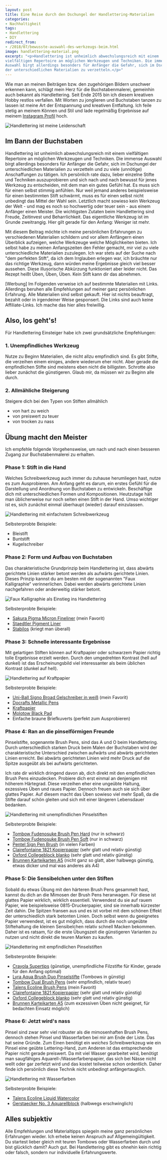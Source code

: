 ```yaml
---
layout: post
title: Eine Reise durch den Dschungel der Handlettering-Materialien
categories:
- Nachhaltigkeit
tags:
- Handlettering
- DIY
redirect_from:
- /2018/07/bewusste-auswahl-des-werkzeugs-beim.html
image: handlettering-material.png
excerpt: "<p>Handlettering ist unheimlich abwechslungsreich mit einem
vielfältigen Repertoire an möglichen Werkzeugen und Techniken. Die immense
Auswahl birgt allerdings besonders für Anfänger die Gefahr, sich im Dschungel
der unterschiedlichen Materialien zu verzetteln.</p>"
---
```


Wie man an meinen Beiträgen bzw. den zugehörigen Bildern unschwer
erkennen kann, schlägt mein Herz für die Buchstabenmalerei, gemeinhin
auch bekannt als Handlettering. Seit Ende 2015 bin ich diesem kreativen
Hobby restlos verfallen. Mit Worten zu jonglieren und Buchstaben tanzen
zu lassen ist meine Art der Entspannung und kreativen Entfaltung. Ich
feile stetig an meinem Können und Stil und lade regelmäßig Ergebnisse
auf meinem [Instagram Profil](https://www.instagram.com/fraulyoner/)
hoch.

![Handlettering ist meine Leidenschaft]({{site.baseurl}}/assets/img/posts/handlettering-material.png)

## Im Bann der Buchstaben

Handlettering ist unheimlich abwechslungsreich mit einem vielfältigen
Repertoire an möglichen Werkzeugen und Techniken. Die immense Auswahl
birgt allerdings besonders für Anfänger die Gefahr, sich im Dschungel
der unterschiedlichen Materialien zu verzetteln und zu viele (unnötige)
Anschaffungen zu tätigen. Ich persönlich rate dazu, lieber einzelne
Stifte und Techniken auszuprobieren und sich nach und nach bewusst für
jenes Werkzeug zu entscheiden, mit dem man ein gutes Gefühl hat. Es muss
sich für einen selbst stimmig anfühlen. Nur weil jemand anderes
beispielsweise für einen bestimmten Stift schwärmt, muss es für einen
selbst nicht unbedingt das Mittel der Wahl sein. Letztlich macht sowieso
kein Werkzeug der Welt - und mag es noch so hochwertig oder teuer sein -
aus einem Anfänger einen Meister. Die wichtigsten Zutaten beim
Handlettering sind Freude, Zeitinvest und Beharrlichkeit. Das
eigentliche Werkzeug ist im Grunde zweitrangig. Hier gilt gerade für den
Anfang: Weniger ist mehr.

Mit diesem Beitrag möchte ich meine persönlichen Erfahrungen zu
verschiedenen Materialien schildern und vor allem Anfängern einen
Überblick aufzeigen, welche Werkzeuge welche Möglichkeiten bieten. Ich
selbst habe zu meinen Anfangszeiten den Fehler gemacht, mir viel zu
viele unterschiedliche Materialien zuzulegen. Ich war stets auf der
Suche nach "dem perfekten Stift", da ich dem Irrglauben erlegen war, ich
bräuchte nur das richtige Werkzeug, dann würden meine Ergebnisse gleich
viel besser aussehen. Diese illusorische Abkürzung funktioniert aber
leider nicht. Das Rezept heißt Üben, Üben, Üben. Kein Stift kann dir das
abnehmen.

[Werbung]
Im Folgenden verweise ich auf bestimmte Materialien mit Links.
Allerdings beruhen alle Empfehlungen auf meiner ganz persönlichen
Erfahrung. Alle Materialien sind selbst gekauft. Hier ist nichts
beauftragt, bezahlt oder in irgendeiner Weise gesponsert. Die Links sind
auch keine Affiliate-Links. Ich mache das hier alles freiwillig.

## Also, los geht's!

Für Handlettering Einsteiger habe ich zwei grundsätzliche Empfehlungen:

### 1. Unempfindliches Werkzeug

Nutze zu Beginn Materialien, die nicht allzu empfindlich sind. Es gibt
Stifte, die verzeihen einem einiges, andere wiederum eher nicht. Aber
gerade die empfindlichen Stifte sind meistens eben nicht die billigsten.
Schrotte also lieber zunächst die günstigeren. Glaub mir, da müssen wir
zu Beginn alle durch.

### 2. Allmähliche Steigerung

Steigere dich bei den Typen von Stiften allmählich

-   von hart zu weich
-   von preiswert zu teuer
-   von trocken zu nass

## Übung macht den Meister

Ich empfehle folgende Vorgehensweise, um nach und nach einen besseren
Zugang zur Buchstabenmalerei zu erhalten.

### Phase 1: Stift in die Hand

Welches Schreibwerkzeug auch immer du zuhause herumliegen hast, nutze es
zum Ausprobieren. Am Anfang geht es darum, ein erstes Gefühl für die
Darstellung und Anordnung von Buchstaben zu entwickeln. Beschäftige dich
mit unterschiedlichen Formen und Kompositionen. Heutzutage hält man
üblicherweise nur noch selten einen Stift in der Hand. Umso wichtiger
ist es, sich zunächst einmal überhaupt (wieder) darauf einzulassen.

![Handlettering mit einfachstem Schreibwerkzeug]({{site.baseurl}}/assets/img/posts/handlettering-material-1.jpg)

Selbsterprobte Beispiele:

-   Bleistift
-   Buntstift
-   Kugelschreiber

### Phase 2: Form und Aufbau von Buchstaben

Das charakteristische Grundprinzip beim Handlettering ist, dass abwärts
gerichtete Linien stärker betont werden als aufwärts gerichtete Linien.
Dieses Prinzip kannst du am besten mit der sogenannten "Faux
Kalligraphie" verinnerlichen. Dabei werden abwärts gerichtete Linien
nachgefahren oder anderweitig stärker betont.

![Faux Kalligraphie als Einstieg ins Handlettering]({{site.baseurl}}/assets/img/posts/handlettering-material-2.jpg)

Selbsterprobte Beispiele:

-   [Sakura Pigma Micron
    Fineliner](https://www.gerstaecker.de/Sales/Herbstaktion-2017/Zeichnen-Grafik-Design---/SAKURA-PIGMA-MICRON-Fineliner.html)
    (mein Favorit)
-   [Staedtler Pigment
    Liner](https://www.gerstaecker.de/STAEDTLER-Pigment-Liner-308.html)
-   [Stabilos](https://www.gerstaecker.de/Zeichnen-Grafik-Design/Faserstifte-Marker/Fineliner-Tintenroller/Fineliner-STABILO-point-88.html)
    (kriegt man überall)

### Phase 3: Schnelle interessante Ergebnisse

Mit gelartigen Stiften können auf Kraftpapier oder schwarzem Papier
richtig tolle Ergebnisse erzielt werden. Durch den umgedrehten Kontrast
(hell auf dunkel) ist das Erscheinungsbild viel interessanter als beim
üblichen Kontrast (dunkel auf hell).

![Handlettering auf Kraftpapier]({{site.baseurl}}/assets/img/posts/handlettering-material-3.jpg)

Selbsterprobte Beispiele:

-   [Uni-Ball Signo Broad Gelschreiber in
    weiß](https://www.gerstaecker.de/Kreatives-Gestalten/Geschenke-verpacken/Geschenke-beschriften/UNI-BALL-Signo-broad-Gelschreiber.html)
    (mein Favorit)
-   [Docrafts Metallic
    Pens](https://www.amazon.de/Docrafts-Metallic-Pens-Shimmery-Colours/dp/B003WKO790/ref=sr_1_fkmr1_1?ie=UTF8&qid=1531947825&sr=8-1-fkmr1&keywords=papermania+metallic+pens)
-   [Kraftpapier](https://www.amazon.de/Kraftpapier-Naturkarton-hochwertige-Qualit%C3%A4t-Kraftkarton/dp/B073S5YHL9/ref=sr_1_2?s=kitchen&ie=UTF8&qid=1531947889&sr=1-2&keywords=kraftpapier+a5)
-   [Molotow Black
    Pad](https://www.gerstaecker.de/MOLOTOW-Black-Pad-Marker-Block.html?listtype=search&searchparam=oxartnum:30893A&redirected=1)
-   Einfache braune Briefkuverts (perfekt zum Ausprobieren)

### Phase 4: Ran an die pinselförmigen Freunde

Pinselstifte, sogenannte Brush Pens, sind das A und O beim
Handlettering. Durch unterschiedlich starken Druck beim Malen der
Buchstaben wird der charakteristische Unterschied zwischen aufwärts und
abwärts gerichteten Linien erreicht. Bei abwärts gerichteten Linien wird
mehr Druck auf die Spitze ausgeübt als bei aufwärts gerichteten.

Ich rate dir wirklich dringend davon ab, dich direkt mit den
empfindlichen Brush Pens einzudecken. Probiere dich erst einmal an
denjenigen mit höherem Härtegrad. Diese verzeihen eher eine ungeübte
Haltung, exzessives Üben und raues Papier. Dennoch freuen auch sie sich
über glattes Papier. Auf diesem macht das Üben sowieso viel mehr Spaß,
da die Stifte darauf schön gleiten und sich mit einer längeren
Lebensdauer bedanken.

![Handlettering mit unempfindlichen Pinselstiften]({{site.baseurl}}/assets/img/posts/handlettering-material-4.jpg)

Selbsterprobte Beispiele:

-   [Tombow Fudenosuke Brush Pen
    Hard](https://www.amazon.de/Tombow-Fudenosuke-weiche-schreibfarbe-schwarz/dp/B019Z6T2PI/ref=sr_1_1?s=kitchen&ie=UTF8&qid=1531948320&sr=1-1&keywords=fudenosuke&th=1)
    (nur in schwarz)
-   [Tombow Fudenosuke Brush Pen
    Soft](https://www.amazon.de/Tombow-Fudenosuke-weiche-schreibfarbe-schwarz/dp/B019Z6SYIE/ref=sr_1_1?s=kitchen&ie=UTF8&qid=1531948320&sr=1-1&keywords=fudenosuke)
    (nur in schwarz)
-   [Pentel Sign Pen
    Brush](https://www.gerstaecker.de/Pentel-Sign-Pen-Brush.html?listtype=search&searchparam=pentel%20sign%20pen&redirected=1)
    (in vielen Farben)
-   [Clairefontaine 1821
    Kopierpapier](https://www.amazon.de/Clairefontaine-1821-Kopierpapier-wei%C3%9F-Blatt/dp/B000VRTLDY/ref=sr_1_1?s=kitchen&ie=UTF8&qid=1531948437&sr=1-1&keywords=clairefontaine+1821)
    (sehr glatt und relativ günstig)
-   [Oxford Collegeblock
    blanko](https://www.amazon.de/OXFORD-100050359-Collegeblock-Schule-gelocht/dp/B00EO0ZGP6/ref=sr_1_1?s=kitchen&ie=UTF8&qid=1531948493&sr=8-1&keywords=oxford+collegeblock+blanko)
    (sehr glatt und relativ günstig)
-   [Brunnen Karteikarten
    A5](https://www.amazon.de/Brunnen-102250000-Karteikarte-unliniert-eingeschwei%C3%9Ft/dp/B001QPRZBU/ref=sr_1_1?s=officeproduct&ie=UTF8&qid=1531948556&sr=1-1&keywords=brunnen+karteikarten+a5+blanko)
    (nicht ganz so glatt, aber halbwegs günstig, etwas dicker und mal
    was anderes als A4)

### Phase 5: Die Sensibelchen unter den Stiften

Sobald du etwas Übung mit den härteren Brush Pens gesammelt hast, kannst
du dich an die Mimosen der Brush Pens heranwagen. Für diese ist glattes
Papier wirklich, wirklich essentiell. Verwendest du sie auf rauem
Papier, wie beispielsweise 0815-Druckerpapier, sind sie innerhalb
kürzester Zeit dahin. Die Spitzen fransen aus und es ist vorbei mit dem
schönen Effekt der unterschiedlich stark betonten Linien. Doch selbst
wenn du geeignetes Papier verwendest, ist es gut möglich, dass durch die
noch ungeübte Stiftehaltung die kleinen Sensibelchen relativ schnell
Macken bekommen. Daher ist es ratsam, für die erste Übungszeit die
günstigeren Varianten zu nutzen und nicht direkt die teuren Marken zu
kaufen.

![Handlettering mit empfindlichen Pinselstiften]({{site.baseurl}}/assets/img/posts/handlettering-material-5.jpg)

Selbsterprobte Beispiele:

-   [Crayola
    Supertips](https://www.amazon.de/Crayola-03-7509DM-Supertips-Filzstifte-auswaschbar/dp/B0002HYYDU/ref=sr_1_6?s=officeproduct&ie=UTF8&qid=1531948753&sr=1-6&keywords=crayola+supertips)
    (günstige, unempfindliche Filzstifte für Kinder, gerade für den
    Anfang optimal)
-   [Lyra Aqua Brush Duo
    Pinselstifte](https://www.gerstaecker.de/LYRA-AQUA-BRUSH-DUO-Pinselmaler-Etui-Pinselstift.html)
    (Tombows in günstig)
-   [Tombow Dual Brush
    Pens](https://www.gerstaecker.de/TOMBOW-ABT-Dual-Brush-Pen.html)
    (sehr empfindlich, relativ teuer)
-   [Talens Ecoline Brush
    Pens](https://www.gerstaecker.de/Talens-ECOLINE-Brush-Pen-Marker.html)
    (mein Favorit)
-   [Clairefontaine 1821
    Kopierpapier](https://www.amazon.de/Clairefontaine-1821-Kopierpapier-wei%C3%9F-Blatt/dp/B000VRTLDY/ref=sr_1_1?s=kitchen&ie=UTF8&qid=1531948437&sr=1-1&keywords=clairefontaine+1821)
    (sehr glatt und relativ günstig)
-   [Oxford Collegeblock
    blanko](https://www.amazon.de/OXFORD-100050359-Collegeblock-Schule-gelocht/dp/B00EO0ZGP6/ref=sr_1_1?s=kitchen&ie=UTF8&qid=1531948493&sr=8-1&keywords=oxford+collegeblock+blanko)
    (sehr glatt und relativ günstig)
-   [Brunnen Karteikarten
    A5](https://www.amazon.de/Brunnen-102250000-Karteikarte-unliniert-eingeschwei%C3%9Ft/dp/B001QPRZBU/ref=sr_1_1?s=officeproduct&ie=UTF8&qid=1531948556&sr=1-1&keywords=brunnen+karteikarten+a5+blanko)
    (zum exzessiven Üben nicht geeignet, für bedachten Einsatz möglich)

### Phase 6: Jetzt wird's nass

Pinsel sind zwar sehr viel robuster als die mimosenhaften Brush Pens,
dennoch stehen Pinsel und Wasserfarben bei mir am Ende der Liste. Das
hat seine Gründe. Zum Einen benötigt ein *weiches* Schreibwerkzeug wie
ein Pinsel eine geübte Lettering-Hand, zum Anderen ist das entsprechende
Papier nicht gerade preiswert. Da mit viel Wasser gearbeitet wird,
benötigt man saugfähiges Aquarell-/Wasserfarbenpapier, das sich bei
Nässe nicht wellt oder gar zerfetzt wird und das kostet teilweise schon
ordentlich. Daher finde ich persönlich diese Technik nicht unbedingt
anfängertauglich.

![Handlettering mit Wasserfarben]({{site.baseurl}}/assets/img/posts/handlettering-material-6.jpg)

Selbsterprobte Beispiele:

-   [Talens Ecoline Liquid
    Watercolor](https://www.gerstaecker.de/TALENS-Ecoline-Schulmalfarbe.html?listtype=search&searchparam=oxartnum:30030A&redirected=1)
-   [Gerstaecker No. 3
    Aquarellblock](https://www.gerstaecker.de/GERSTAECKER-N-3-Aquarellblock.html)
    (halbwegs erschwinglich)

## Alles subjektiv

Alle Empfehlungen und Materialtipps spiegeln meine ganz persönlichen
Erfahrungen wieder. Ich erhebe keinen Anspruch auf Allgemeingültigkeit.
Du startest lieber gleich mit teuren Tombows oder Wasserfarben durch und
bist glücklich damit? Auch gut. Bei Handlettering gibt es ohnehin kein
richtig oder falsch, sondern nur individuelle Erfahrungswerte.
